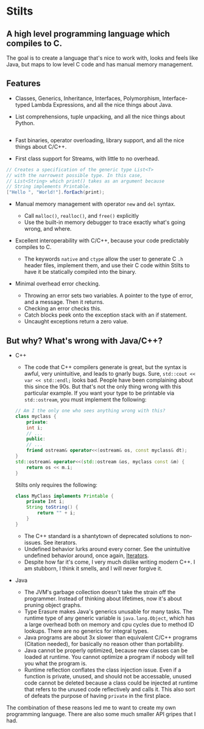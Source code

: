 # Stilts

## A high level programming language which compiles to C.

The goal is to create a language that's nice to work with, looks and feels like Java, but maps to low level C code and has manual memory management.


## Features

* Classes, Generics, Inheritance, Interfaces, Polymorphism, Interface-typed Lambda Expressions, and all the nice things about Java.

* List comprehensions, tuple unpacking, and all the nice things about Python.
```py
```

* Fast binaries, operator overloading, library support, and all the nice things about C/C++.

* First class support for Streams, with little to no overhead.
```java
// Creates a specification of the generic type List<T>
// with the narrowest possible type. In this case,
// List<String> which print() takes as an argument because
// String implements Printable. 
["Hello ", "World!"].forEach(print);
```

* Manual memory management with operator `new` and `del` syntax.
    * Call `malloc()`, `realloc()`, and `free()` explicitly
    * Use the built-in memory debugger to trace exactly what's going wrong, and where.

* Excellent interoperability with C/C++, because your code predictably compiles to C.
    * The keywords `native` and `ctype` allow the user to generate C `.h` header files, implement them, and use their C code within Stilts to have it be statically compiled into the binary.

* Minimal overhead error checking.
    * Throwing an error sets two variables. A pointer to the type of error, and a message. Then it returns.
    * Checking an error checks this.
    * Catch blocks peek onto the exception stack with an if statement.
    * Uncaught exceptions return a zero value.

## But why? What's wrong with Java/C++?
* C++
    * The code that C++ compilers generate is great, but the syntax is awful, very unintuitive, and leads to gnarly bugs. Sure, `std::cout << var << std::endl;` looks bad. People have been complaining about this since the 90s. But that's not the only thing wrong with this particular example. If you want your type to be printable via `std::ostream`, you must implement the following: 
    ```c++
    // Am I the only one who sees anything wrong with this?
    class myclass {
        private:
        int i;
        // ...
        public:
        // ...
        friend ostream& operator<<(ostream& os, const myclass& dt);
    }
    std::ostream& operator<<(std::ostream &os, myclass const &m) {
        return os << m.i;
    }
    ```
    Stilts only requires the following:
    ```java
    class MyClass implements Printable {
        private Int i;
        String toString() {
            return "" + i;
        }
    }
    ```
    
    * The C++ standard is a shantytown of deprecated solutions to non-issues. See iterators.
    * Undefined behavior lurks around every corner. See the unintuitive undefined behavior around, once again, [Iterators](https://en.wikipedia.org/wiki/Criticism_of_C++#Iterators).
    * Despite how far it's come, I very much dislike writing modern C++. I am stubborn, I think it smells, and I will never forgive it.
* Java
    * The JVM's garbage collection doesn't take the strain off the programmer. Instead of thinking about lifetimes, now it's about pruning object graphs.
    * Type Erasure makes Java's generics unusable for many tasks. The runtime type of any generic variable is `java.lang.Object`, which has a large overhead both on memory and cpu cycles due to method ID lookups. There are no generics for integral types.
    * Java programs are about 3x slower than equivalent C/C++ programs (Citation needed), for basically no reason other than portability.
    * Java cannot be properly optimized, because new classes can be loaded at runtime. You cannot optimize a program if nobody will tell you what the program is.
    * Runtime reflection conflates the class injection issue. Even if a function is private, unused, and should not be accessable, unused code cannot be deleted because a class could be injected at runtime that refers to the unused code reflectively and calls it. This also sort of defeats the purpose of having `private` in the first place.

The combination of these reasons led me to want to create my own programming language. There are also some much smaller API gripes that I had.
